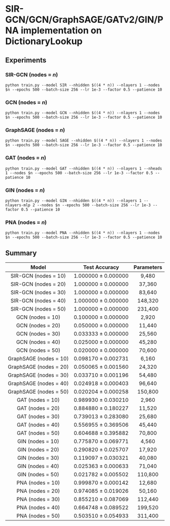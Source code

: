 # SIR-GCN/GCN/GraphSAGE/GATv2/GIN/PNA implementation on DictionaryLookup

## Experiments

### SIR-GCN (nodes = $n$)

```
python train.py --model SIR --nhidden $((4 * n)) --nlayers 1 --nodes $n --epochs 500 --batch-size 256 --lr 1e-3 --factor 0.5 --patience 10
```

### GCN (nodes = $n$)

```
python train.py --model GCN --nhidden $((4 * n)) --nlayers 1 --nodes $n --epochs 500 --batch-size 256 --lr 1e-3 --factor 0.5 --patience 10
```

### GraphSAGE (nodes = $n$)

```
python train.py --model SAGE --nhidden $((4 * n)) --nlayers 1 --nodes $n --epochs 500 --batch-size 256 --lr 1e-3 --factor 0.5 --patience 10
```

### GAT (nodes = $n$)

```
python train.py --model GAT --nhidden $((4 * n)) --nlayers 1 --nheads 1 --nodes $n --epochs 500 --batch-size 256 --lr 1e-3 --factor 0.5 --patience 10
```

### GIN (nodes = $n$)

```
python train.py --model GIN --nhidden $((4 * n)) --nlayers 1 --nlayers-mlp 2 --nodes $n --epochs 500 --batch-size 256 --lr 1e-3 --factor 0.5 --patience 10
```

### PNA (nodes = $n$)

```
python train.py --model PNA --nhidden $((4 * n)) --nlayers 1 --nodes $n --epochs 500 --batch-size 256 --lr 1e-3 --factor 0.5 --patience 10
```

## Summary

|         Model         |    Test Accuracy    | Parameters |
| :--------------------: | :------------------: | :--------: |
|  SIR-GCN (nodes = 10)  | 1.000000 ± 0.000000 |   9,480   |
|  SIR-GCN (nodes = 20)  | 1.000000 ± 0.000000 |   37,360   |
|  SIR-GCN (nodes = 30)  | 1.000000 ± 0.000000 |   83,640   |
|  SIR-GCN (nodes = 40)  | 1.000000 ± 0.000000 |  148,320  |
|  SIR-GCN (nodes = 50)  | 1.000000 ± 0.000000 |  231,400  |
|    GCN (nodes = 10)    | 0.100000 ± 0.000000 |   2,920   |
|    GCN (nodes = 20)    | 0.050000 ± 0.000000 |   11,440   |
|    GCN (nodes = 30)    | 0.033333 ± 0.000000 |   25,560   |
|    GCN (nodes = 40)    | 0.025000 ± 0.000000 |   45,280   |
|    GCN (nodes = 50)    | 0.020000 ± 0.000000 |   70,600   |
| GraphSAGE (nodes = 10) | 0.098170 ± 0.002731 |   6,160   |
| GraphSAGE (nodes = 20) | 0.050065 ± 0.001560 |   24,320   |
| GraphSAGE (nodes = 30) | 0.033710 ± 0.001196 |   54,480   |
| GraphSAGE (nodes = 40) | 0.024918 ± 0.000403 |   96,640   |
| GraphSAGE (nodes = 50) | 0.020204 ± 0.000258 |  150,800  |
|    GAT (nodes = 10)    | 0.989930 ± 0.030210 |   2,960   |
|    GAT (nodes = 20)    | 0.884880 ± 0.180227 |   11,520   |
|    GAT (nodes = 30)    | 0.739013 ± 0.283080 |   25,680   |
|    GAT (nodes = 40)    | 0.556955 ± 0.369506 |   45,440   |
|    GAT (nodes = 50)    | 0.604688 ± 0.395882 |   70,800   |
|    GIN (nodes = 10)    | 0.775870 ± 0.069771 |   4,560   |
|    GIN (nodes = 20)    | 0.290820 ± 0.025707 |   17,920   |
|    GIN (nodes = 30)    | 0.119097 ± 0.030321 |   40,080   |
|    GIN (nodes = 40)    | 0.025363 ± 0.000633 |   71,040   |
|    GIN (nodes = 50)    | 0.021782 ± 0.005502 |  110,800  |
|    PNA (nodes = 10)    | 0.999870 ± 0.000142 |   12,680   |
|    PNA (nodes = 20)    | 0.974085 ± 0.019026 |   50,160   |
|    PNA (nodes = 30)    | 0.855210 ± 0.087069 |  112,440  |
|    PNA (nodes = 40)    | 0.664748 ± 0.089522 |  199,520  |
|    PNA (nodes = 50)    | 0.503510 ± 0.054933 |  311,400  |
